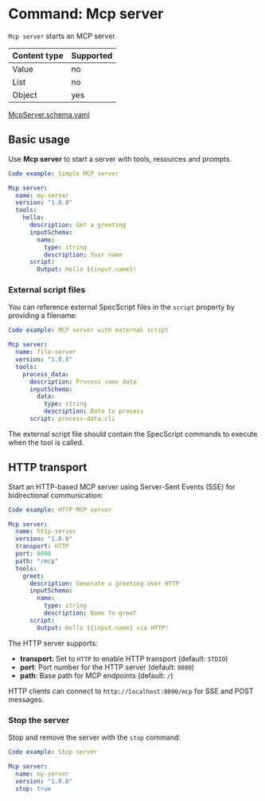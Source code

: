 # Command: Mcp server

`Mcp server` starts an MCP server.

| Content type | Supported |
|--------------|-----------|
| Value        | no        |
| List         | no        |
| Object       | yes       |

[McpServer.schema.yaml](schema/McpServer.schema.yaml)

## Basic usage

Use **Mcp server** to start a server with tools, resources and prompts.

```yaml specscript
Code example: Simple MCP server

Mcp server:
  name: my-server
  version: "1.0.0"
  tools:
    hello:
      description: Get a greeting
      inputSchema:
        name:
          type: string
          description: Your name
      script:
        Output: Hello ${input.name}!
```

### External script files

You can reference external SpecScript files in the `script` property by providing a filename:

```yaml specscript
Code example: MCP server with external script

Mcp server:
  name: file-server
  version: "1.0.0"
  tools:
    process_data:
      description: Process some data
      inputSchema:
        data:
          type: string
          description: Data to process
      script: process-data.cli
```

The external script file should contain the SpecScript commands to execute when the tool is called.

<!-- TODO: Need to stop the file-server after Mcp tool command is implemented to avoid interference with other tests -->

## HTTP transport

Start an HTTP-based MCP server using Server-Sent Events (SSE) for bidirectional communication:

```yaml specscript
Code example: HTTP MCP server

Mcp server:
  name: http-server
  version: "1.0.0"
  transport: HTTP
  port: 8090
  path: "/mcp"
  tools:
    greet:
      description: Generate a greeting over HTTP
      inputSchema:
        name:
          type: string
          description: Name to greet
      script:
        Output: Hello ${input.name} via HTTP!
```

The HTTP server supports:
- **transport**: Set to `HTTP` to enable HTTP transport (default: `STDIO`)
- **port**: Port number for the HTTP server (default: `8080`)
- **path**: Base path for MCP endpoints (default: `/`)

HTTP clients can connect to `http://localhost:8090/mcp` for SSE and POST messages.

### Stop the server

Stop and remove the server with the `stop` command:

```yaml specscript
Code example: Stop server

Mcp server:
  name: my-server
  version: "1.0.0"
  stop: true
```

<!-- yaml specscript
Mcp server:
  name: file-server
  version: "1.0.0"
  stop: true

Mcp server:
  name: http-server
  version: "1.0.0"
  stop: true
-->
